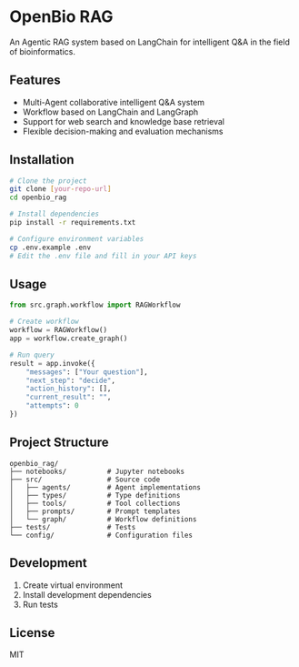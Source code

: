 <!--
 * @Author: Haodong Chen chd243013@gmail.com
 * @Date: 2025-05-07 23:36:52
 * @LastEditors: Haodong Chen chd243013@gmail.com
 * @LastEditTime: 2025-05-07 23:38:15
 * @FilePath: /OpenBioLLM-RAG/openbio_rag/README.md
 * @Description: This is the default setting, please set `customMade`, open koroFileHeader for configuration: https://github.com/OBKoro1/koro1FileHeader/wiki/%E9%85%8D%E7%BD%AE
-->
# OpenBio RAG

An Agentic RAG system based on LangChain for intelligent Q&A in the field of bioinformatics.

## Features

- Multi-Agent collaborative intelligent Q&A system
- Workflow based on LangChain and LangGraph
- Support for web search and knowledge base retrieval
- Flexible decision-making and evaluation mechanisms

## Installation

```bash
# Clone the project
git clone [your-repo-url]
cd openbio_rag

# Install dependencies
pip install -r requirements.txt

# Configure environment variables
cp .env.example .env
# Edit the .env file and fill in your API keys
```

## Usage

```python
from src.graph.workflow import RAGWorkflow

# Create workflow
workflow = RAGWorkflow()
app = workflow.create_graph()

# Run query
result = app.invoke({
    "messages": ["Your question"],
    "next_step": "decide",
    "action_history": [],
    "current_result": "",
    "attempts": 0
})
```

## Project Structure

```
openbio_rag/
├── notebooks/          # Jupyter notebooks
├── src/                # Source code
│   ├── agents/         # Agent implementations
│   ├── types/          # Type definitions
│   ├── tools/          # Tool collections
│   ├── prompts/        # Prompt templates
│   └── graph/          # Workflow definitions
├── tests/              # Tests
└── config/             # Configuration files
```

## Development

1. Create virtual environment
2. Install development dependencies
3. Run tests

## License

MIT
